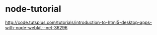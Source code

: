 # node-tutorial
http://code.tutsplus.com/tutorials/introduction-to-html5-desktop-apps-with-node-webkit--net-36296
